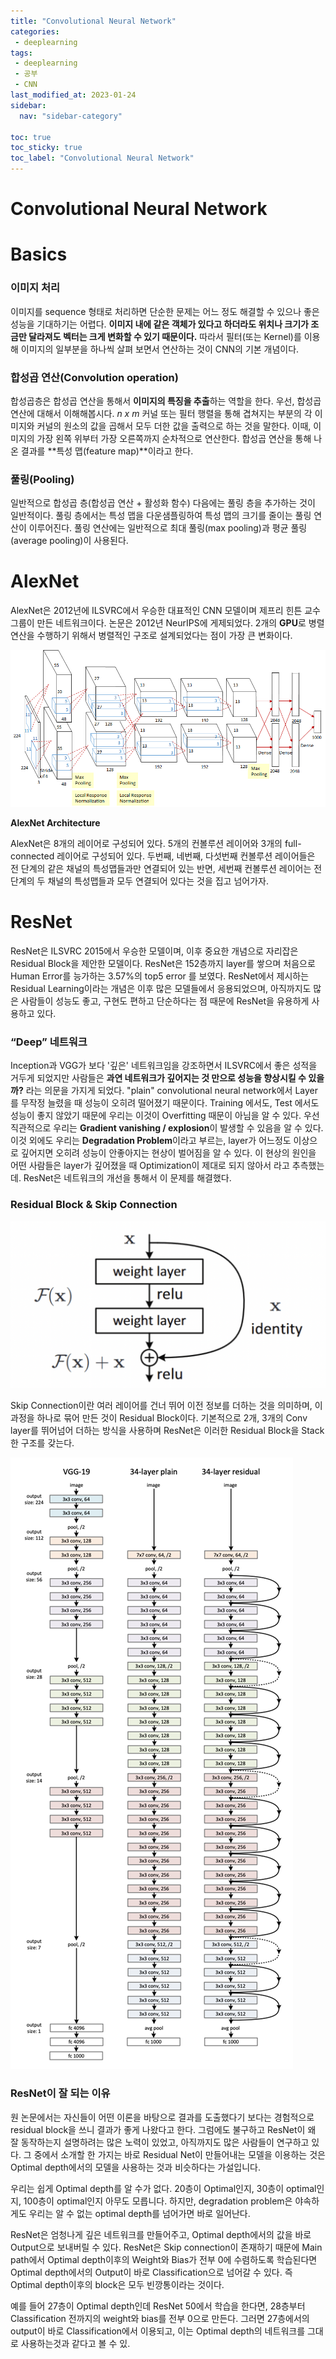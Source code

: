 ```yaml
---
title: "Convolutional Neural Network"
categories:
 - deeplearning
tags:
 - deeplearning
 - 공부
 - CNN
last_modified_at: 2023-01-24
sidebar:
  nav: "sidebar-category"

toc: true
toc_sticky: true
toc_label: "Convolutional Neural Network"
---
```


# Convolutional Neural Network

# Basics

### 이미지 처리

이미지를 sequence 형태로 처리하면 단순한 문제는 어느 정도 해결할 수 있으나 좋은 성능을 기대하기는 어렵다. **이미지 내에 같은 객체가 있다고 하더라도 위치나 크기가 조금만 달라져도 벡터는 크게 변화할 수 있기 때문이다.** 따라서 필터(또는 Kernel)를 이용해 이미지의 일부분을 하나씩 살펴 보면서 연산하는 것이 CNN의 기본 개념이다.

### ****합성곱 연산(Convolution operation)****

합성곱층은 합성곱 연산을 통해서 **이미지의 특징을 추출**하는 역할을 한다. 우선, 합성곱 연산에 대해서 이해해봅시다. *n x m* 커널 또는 필터 행렬을 통해 겹쳐지는 부분의 각 이미지와 커널의 원소의 값을 곱해서 모두 더한 값을 출력으로 하는 것을 말한다. 이때, 이미지의 가장 왼쪽 위부터 가장 오른쪽까지 순차적으로 연산한다. 합성곱 연산을 통해 나온 결과를 **특성 맵(feature map)**이라고 한다.

### 풀링(Pooling)

일반적으로 합성곱 층(합성곱 연산 + 활성화 함수) 다음에는 풀링 층을 추가하는 것이 일반적이다. 풀링 층에서는 특성 맵을 다운샘플링하여 특성 맵의 크기를 줄이는 풀링 연산이 이루어진다. 풀링 연산에는 일반적으로 최대 풀링(max pooling)과 평균 풀링(average pooling)이 사용된다.

# AlexNet

AlexNet은 2012년에 ILSVRC에서 우승한 대표적인 CNN 모델이며 제프리 힌튼 교수 그룹이 만든 네트워크이다. 논문은 2012년 NeurIPS에 게제되었다. 2개의 **GPU**로 병렬연산을 수행하기 위해서 병렬적인 구조로 설계되었다는 점이 가장 큰 변화이다.

![image](/assets/images/alexnet.png)

**AlexNet Architecture**

AlexNet은 8개의 레이어로 구성되어 있다. 5개의 컨볼루션 레이어와 3개의 full-connected 레이어로 구성되어 있다. 두번째, 네번째, 다섯번째 컨볼루션 레이어들은 전 단계의 같은 채널의 특성맵들과만 연결되어 있는 반면, 세번째 컨볼루션 레이어는 전 단계의 두 채널의 특성맵들과 모두 연결되어 있다는 것을 집고 넘어가자.

# ResNet

ResNet은 ILSVRC 2015에서 우승한 모델이며, 이후 중요한 개념으로 자리잡은 Residual Block을 제안한 모델이다. ResNet은 152층까지 layer를 쌓으며 처음으로 Human Error를 능가하는 3.57%의 top5 error 를 보였다. ResNet에서 제시하는 Residual Learning이라는 개념은 이후 많은 모델들에서 응용되었으며, 아직까지도 많은 사람들이 성능도 좋고, 구현도 편하고 단순하다는 점 때문에 ResNet을 유용하게 사용하고 있다.

### “Deep” 네트워크

Inception과 VGG가 보다 '깊은' 네트워크임을 강조하면서 ILSVRC에서 좋은 성적을 거두게 되었지만 사람들은 **과연 네트워크가 깊어지는 것 만으로 성능을 향상시킬 수 있을까?** 라는 의문을 가지게 되었다. "plain" convolutional neural network에서 Layer를 무작정 늘렸을 때 성능이 오히려 떨어졌기 때문이다. Training 에서도, Test 에서도 성능이 좋지 않았기 때문에 우리는 이것이 Overfitting 때문이 아님을 알 수 있다. 우선 직관적으로 우리는 **Gradient vanishing / explosion**이 발생할 수 있음을 알 수 있다. 이것 외에도 우리는 **Degradation Problem**이라고 부르는, layer가 어느정도 이상으로 깊어지면 오히려 성능이 안좋아지는 현상이 벌어짐을 알 수 있다. 이 현상의 원인을 어떤 사람들은 layer가 깊어졌을 때 Optimization이 제대로 되지 않아서 라고 추측했는데. ResNet은 네트워크의 개선을 통해서 이 문제를 해결했다.

### Residual Block & Skip Connection

![image](/assets/images/skipconnect.png)

Skip Connection이란 여러 레이어를 건너 뛰어 이전 정보를 더하는 것을 의미하며, 이 과정을 하나로 묶어 만든 것이 Residual Block이다. 기본적으로 2개, 3개의 Conv layer를 뛰어넘어 더하는 방식을 사용하며 ResNet은 이러한 Residual Block을 Stack한 구조를 갖는다.

![image](/assets/images/resnet.png)
### ResNet이 잘 되는 이유

원 논문에서는 자신들이 어떤 이론을 바탕으로 결과를 도출했다기 보다는 경험적으로 residual block을 쓰니 결과가 좋게 나왔다고 한다. 그럼에도 불구하고 ResNet이 왜 잘 동작하는지 설명하려는 많은 노력이 있었고, 아직까지도 많은 사람들이 연구하고 있다. 그 중에서 소개할 한 가지는 바로 Residual Net이 만들어내는 모델을 이용하는 것은 Optimal depth에서의 모델을 사용하는 것과 비슷하다는 가설입니다.

우리는 쉽게 Optimal depth를 알 수가 없다. 20층이 Optimal인지, 30층이 optimal인지, 100층이 optimal인지 아무도 모릅니다. 하지만, degradation problem은 야속하게도 우리는 알 수 없는 optimal depth를 넘어가면 바로 일어난다.

ResNet은 엄청나게 깊은 네트워크를 만들어주고, Optimal depth에서의 값을 바로 Output으로 보내버릴 수 있다. ResNet은 Skip connection이 존재하기 때문에 Main path에서 Optimal depth이후의 Weight와 Bias가 전부 0에 수렴하도록 학습된다면 Optimal depth에서의 Output이 바로 Classification으로 넘어갈 수 있다. 즉 Optimal depth이후의 block은 모두 빈깡통이라는 것이다.

예를 들어 27층이 Optimal depth인데 ResNet 50에서 학습을 한다면, 28층부터 Classification 전까지의 weight와 bias를 전부 0으로 만든다. 그러면 27층에서의 output이 바로 Classification에서 이용되고, 이는 Optimal depth의 네트워크를 그대로 사용하는것과 같다고 볼 수 있.
